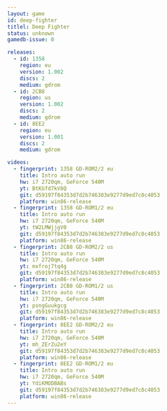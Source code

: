 ```yaml
---
layout: game
id: deep-fighter
titlel: Deep Fighter
status: unknown
gamedb-issue: 0

releases:
  - id: 1358
    region: eu
    version: 1.002
    discs: 2
    medium: gdrom
  - id: 2CB8
    region: us
    version: 1.002
    discs: 2
    medium: gdrom
  - id: 8EE2
    region: eu
    version: 1.001
    discs: 2
    medium: gdrom

videos:
  - fingerprint: 1358 GD-ROM2/2 eu
    title: Intro auto run
    hw: i7 2720qm, GeForce 540M
    yt: BtKGfd7kV8Q
    git: d59197f84353d7d2b746383e9277d9ed7c8c4053
    platform: win86-release
  - fingerprint: 1358 GD-ROM1/2 eu
    title: Intro auto run
    hw: i7 2720qm, GeForce 540M
    yt: tW2LMWjjgV0
    git: d59197f84353d7d2b746383e9277d9ed7c8c4053
    platform: win86-release
  - fingerprint: 2CB8 GD-ROM2/2 us
    title: Intro auto run
    hw: i7 2720qm, GeForce 540M
    yt: mxfroj7tq4g
    git: d59197f84353d7d2b746383e9277d9ed7c8c4053
    platform: win86-release
  - fingerprint: 2CB8 GD-ROM1/2 us
    title: Intro auto run
    hw: i7 2720qm, GeForce 540M
    yt: psngGuukgcg
    git: d59197f84353d7d2b746383e9277d9ed7c8c4053
    platform: win86-release
  - fingerprint: 8EE2 GD-ROM2/2 eu
    title: Intro auto run
    hw: i7 2720qm, GeForce 540M
    yt: mh_ZErZu2eY
    git: d59197f84353d7d2b746383e9277d9ed7c8c4053
    platform: win86-release
  - fingerprint: 8EE2 GD-ROM1/2 eu
    title: Intro auto run
    hw: i7 2720qm, GeForce 540M
    yt: YdiKMODBABs
    git: d59197f84353d7d2b746383e9277d9ed7c8c4053
    platform: win86-release
---
```

